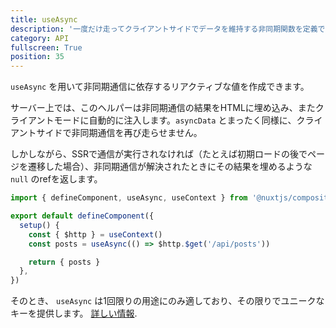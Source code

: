```yaml
---
title: useAsync
description: '一度だけ走ってクライアントサイドでデータを維持する非同期関数を定義できます。'
category: API
fullscreen: True
position: 35
---
```


`useAsync` を用いて非同期通信に依存するリアクティブな値を作成できます。

サーバー上では、このヘルパーは非同期通信の結果をHTMLに埋め込み、またクライアントモードに自動的に注入します。`asyncData` とまったく同様に、クライアントサイドで非同期通信を再び走らせません。

しかしながら、SSRで通信が実行されなければ（たとえば初期ロードの後でページを遷移した場合）、非同期通信が解決されたときにその結果を埋めるような `null` のrefを返します。

```ts
import { defineComponent, useAsync, useContext } from '@nuxtjs/composition-api'

export default defineComponent({
  setup() {
    const { $http } = useContext()
    const posts = useAsync(() => $http.$get('/api/posts'))

    return { posts }
  },
})
```

<alert>

そのとき、 `useAsync` は1回限りの用途にのみ適しており、その限りでユニークなキーを提供します。 [詳しい情報](/getting-started/gotchas#keyed-functions).

</alert>
